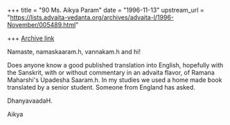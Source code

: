+++
title = "90 Ms. Aikya Param"
date = "1996-11-13"
upstream_url = "https://lists.advaita-vedanta.org/archives/advaita-l/1996-November/005489.html"

+++
[Archive link](https://lists.advaita-vedanta.org/archives/advaita-l/1996-November/005489.html)

Namaste, namaskaaram.h, vannakam.h and hi!

Does anyone know a good published translation into
English, hopefully with the Sanskrit, with or
without commentary in an advaita flavor, of Ramana
Maharshi's Upadesha Saaram.h.  In my studies we
used a home made book translated by a senior student.
Someone from England has asked.

DhanyavaadaH.

Aikya

